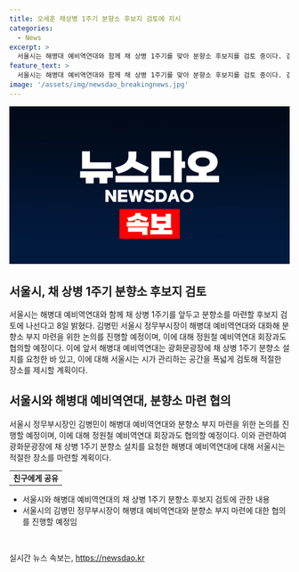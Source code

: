 ```yaml
---
title: 오세훈 채상병 1주기 분향소 후보지 검토에 지시
categories:
  - News
excerpt: >
  서울시는 해병대 예비역연대와 함께 채 상병 1주기를 맞아 분향소 후보지를 검토 중이다. 김병민 서울시 정무부시장은 해병대 예비역연대와 신속한 분향소 부지 마련을 위한 대화를 나갈 예정이라고 한다. 이에 앞서 해병대 예비역연대는 광화문광장에 분향소 설치를 요청했고, 시는 적절한 장소를 검토하여 제시할 계획이다. (150자)
feature_text: >
  서울시는 해병대 예비역연대와 함께 채 상병 1주기를 맞아 분향소 후보지를 검토 중이다. 김병민 서울시 정무부시장은 해병대 예비역연대와 신속한 분향소 부지 마련을 위한 대화를 나갈 예정이라고 한다. 이에 앞서 해병대 예비역연대는 광화문광장에 분향소 설치를 요청했고, 시는 적절한 장소를 검토하여 제시할 계획이다. (150자)
image: '/assets/img/newsdao_breakingnews.jpg'
---
```


<p><img src="/assets/img/newsdao_breakingnews.jpg" alt="pcversion 속보" /></p>

<h2 data-ke-size="size26">서울시, 채 상병 1주기 분향소 후보지 검토</h2>

<p data-ke-size="size16">서울시는 해병대 예비역연대와 함께 채 상병 1주기를 앞두고 분향소를 마련할 후보지 검토에 나선다고 8일 밝혔다. 김병민 서울시 정무부시장이 해병대 예비역연대와 대화해 분향소 부지 마련을 위한 논의를 진행할 예정이며, 이에 대해 정원철 예비역연대 회장과도 협의할 예정이다. 이에 앞서 해병대 예비역연대는 광화문광장에 채 상병 1주기 분향소 설치를 요청한 바 있고, 이에 대해 서울시는 시가 관리하는 공간을 폭넓게 검토해 적절한 장소를 제시할 계획이다.</p>

<h2 data-ke-size="size26">서울시와 해병대 예비역연대, 분향소 마련 협의</h2>

<p data-ke-size="size16">서울시 정무부시장인 김병민이 해병대 예비역연대와 분향소 부지 마련을 위한 논의를 진행할 예정이며, 이에 대해 정원철 예비역연대 회장과도 협의할 예정이다. 이와 관련하여 광화문광장에 채 상병 1주기 분향소 설치를 요청한 해병대 예비역연대에 대해 서울시는 적절한 장소를 마련할 계획이다.</p>

<table>
  <tr>
    <td style="text-align: center; height: 17px;"><b>친구에게 공유</b></td>
  </tr>
</table>

<ul>
  <li>서울시와 해병대 예비역연대의 채 상병 1주기 분향소 후보지 검토에 관한 내용</li>
  <li>서울시의 김병민 정무부시장이 해병대 예비역연대와 분향소 부지 마련에 대한 협의를 진행할 예정임</li>
</ul>

<p data-ke-size="size16">&nbsp;</p>
실시간 뉴스 속보는, <a href="https://newsdao.kr" rel="dofollow">https://newsdao.kr</a>


